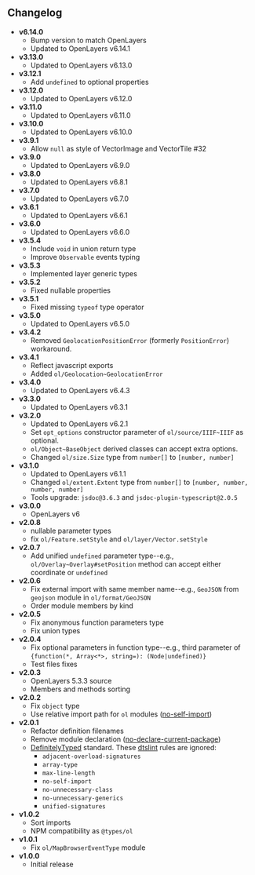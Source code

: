 ## Changelog

- **v6.14.0**
  - Bump version to match OpenLayers
  - Updated to OpenLayers v6.14.1
- **v3.13.0**
  - Updated to OpenLayers v6.13.0
- **v3.12.1**
  - Add `undefined` to optional properties
- **v3.12.0**
  - Updated to OpenLayers v6.12.0
- **v3.11.0**
  - Updated to OpenLayers v6.11.0
- **v3.10.0**
  - Updated to OpenLayers v6.10.0
- **v3.9.1**
  - Allow `null` as style of VectorImage and VectorTile #32
- **v3.9.0**
  - Updated to OpenLayers v6.9.0
- **v3.8.0**
  - Updated to OpenLayers v6.8.1
- **v3.7.0**
  - Updated to OpenLayers v6.7.0
- **v3.6.1**
  - Updated to OpenLayers v6.6.1
- **v3.6.0**
  - Updated to OpenLayers v6.6.0
- **v3.5.4**
  - Include `void` in union return type
  - Improve `Observable` events typing
- **v3.5.3**
  - Implemented layer generic types
- **v3.5.2**
  - Fixed nullable properties
- **v3.5.1**
  - Fixed missing `typeof` type operator
- **v3.5.0**
  - Updated to OpenLayers v6.5.0
- **v3.4.2**
  - Removed `GeolocationPositionError` (formerly `PositionError`) workaround.
- **v3.4.1**
  - Reflect javascript exports
  - Added `ol/Geolocation~GeolocationError`
- **v3.4.0**
  - Updated to OpenLayers v6.4.3
- **v3.3.0**
  - Updated to OpenLayers v6.3.1
- **v3.2.0**
  - Updated to OpenLayers v6.2.1
  - Set `opt_options` constructor parameter of `ol/source/IIIF~IIIF` as optional.
  - `ol/Object~BaseObject` derived classes can accept extra options.
  - Changed `ol/size.Size` type from `number[]` to `[number, number]`
- **v3.1.0**
  - Updated to OpenLayers v6.1.1
  - Changed `ol/extent.Extent` type from `number[]` to `[number, number, number, number]`
  - Tools upgrade: `jsdoc@3.6.3` and `jsdoc-plugin-typescript@2.0.5`
- **v3.0.0**
  - OpenLayers v6
- **v2.0.8**
  - nullable parameter types
  - fix `ol/Feature.setStyle` and `ol/layer/Vector.setStyle`
- **v2.0.7**
  - Add unified `undefined` parameter type--e.g., `ol/Overlay~Overlay#setPosition` method can accept either coordinate or `undefined`
- **v2.0.6**
  - Fix external import with same member name--e.g., `GeoJSON` from `geojson` module in `ol/format/GeoJSON`
  - Order module members by kind
- **v2.0.5**
  - Fix anonymous function parameters type
  - Fix union types
- **v2.0.4**
  - Fix optional parameters in function type--e.g., third parameter of `{function(*, Array<*>, string=): (Node|undefined)}`
  - Test files fixes
- **v2.0.3**
  - OpenLayers 5.3.3 source
  - Members and methods sorting
- **v2.0.2**
  - Fix `object` type
  - Use relative import path for `ol` modules ([no-self-import](https://github.com/microsoft/dtslint/blob/master/docs/no-self-import.md))
- **v2.0.1**
  - Refactor definition filenames
  - Remove module declaration ([no-declare-current-package](https://github.com/microsoft/dtslint/blob/master/docs/no-declare-current-package.md))
  - [DefinitelyTyped](https://github.com/DefinitelyTyped/DefinitelyTyped) standard. These [dtslint](https://github.com/microsoft/dtslint) rules are ignored:
    - `adjacent-overload-signatures`
    - `array-type`
    - `max-line-length`
    - `no-self-import`
    - `no-unnecessary-class`
    - `no-unnecessary-generics`
    - `unified-signatures`
- **v1.0.2**
  - Sort imports
  - NPM compatibility as `@types/ol`
- **v1.0.1**
  - Fix `ol/MapBrowserEventType` module
- **v1.0.0**
  - Initial release

